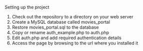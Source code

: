 
Setting up the project

1. Check out the repository to a directory on your web server
2. Create a MySQL database called movies_portal
3. Restore movies_portal.sql to the database
4. Copy or rename auth_example.php to auth.php
5. Edit auth.php and add required authentication details
6. Access the page by browsing to the url where you installed it
